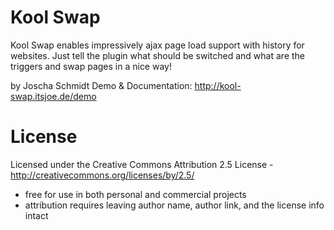 Kool Swap
===============
Kool Swap enables impressively ajax page load support with history for websites. Just tell the plugin what should be switched and what are the triggers and swap pages in a nice way!

by Joscha Schmidt
Demo & Documentation: http://kool-swap.itsjoe.de/demo

License
=======
Licensed under the Creative Commons Attribution 2.5 License - http://creativecommons.org/licenses/by/2.5/
- free for use in both personal and commercial projects
- attribution requires leaving author name, author link, and the license info intact
